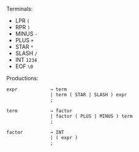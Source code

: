 Terminals:

-   LPR `(`
-   RPR `)`
-   MINUS `-`
-   PLUS `+`
-   STAR `*`
-   SLASH `/`
-   INT `1234`
-   EOF `\0`

Productions:

    expr            → term
                    | term ( STAR | SLASH ) expr
                    ;

    term            → factor
                    | factor ( PLUS | MINUS ) term
                    ;

    factor          → INT
                    | ( expr )
                    ;
